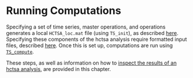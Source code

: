 # Running Computations
<!--{#sec:calculating}-->

Specifying a set of time series, master operations, and operations generates a local `HCTSA_loc.mat` file (using `TS_init`), as described [here](within_matlab.md).
Specifying these components of the hctsa analysis require formatted input files, described [here](input_files.md).
Once this is set up, computations are run using [`TS_compute`](running_computations.md).

These steps, as well as information on how to [inspect the results of an hctsa analysis](dealing_with_errors.md), are provided in this chapter.